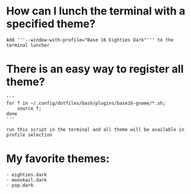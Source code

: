 How can I lunch the terminal with a specified theme?
===
    Add '''--window-with-profile="Base 16 Eighties Dark"''' to the terminal luncher

There is an easy way to register all theme?
===
    '''
    for f in ~/.config/dotfiles/bash/plugins/base16-gnome/*.sh;
        source f;
    done
    '''

    run this script in the terminal and all theme will be available in profile selection

My favorite themes:
===
    - eighties.dark
    - monokail.dark
    - pop.dark
